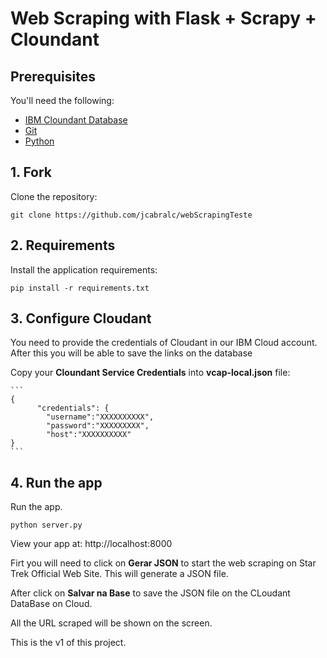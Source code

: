 # Web Scraping with Flask + Scrapy + Cloundant

## Prerequisites

You'll need the following:
* [IBM Cloundant Database](https://console.bluemix.net/docs/services/Cloudant/getting-started.html)
* [Git](https://git-scm.com/downloads)
* [Python](https://www.python.org/downloads/)

## 1. Fork

Clone the repository:

```
git clone https://github.com/jcabralc/webScrapingTeste
```

## 2. Requirements

Install the application requirements:

```
pip install -r requirements.txt
```
## 3. Configure Cloudant

You need to provide the credentials of Cloudant in our IBM Cloud account. After this you will be able to save the links on the database

Copy your **Cloundant Service Credentials** into **vcap-local.json** file:

    ```
    {
          "credentials": {
            "username":"XXXXXXXXXX",
            "password":"XXXXXXXXX",
            "host":"XXXXXXXXXX"
    }
    ```

## 4. Run the app 

Run the app.
  ```
python server.py
  ```

 View your app at: http://localhost:8000

Firt you will need to click on **Gerar JSON** to start the web scraping on Star Trek Official Web Site.
This will generate a JSON file.

After click on **Salvar na Base** to save the JSON file on the CLoudant DataBase on Cloud.

All the URL scraped will be shown on the screen.

This is the v1 of this project.
